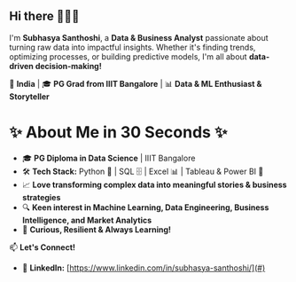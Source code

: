 ## Hi there 🙋🏻‍♀️  

I'm **Subhasya Santhoshi**, a **Data & Business Analyst** passionate about turning raw data into impactful insights. Whether it's finding trends, optimizing processes, or building predictive models, I'm all about **data-driven decision-making!**  

📍 **India** | 🎓 **PG Grad from IIIT Bangalore** | 📊 **Data & ML Enthusiast & Storyteller**  

# ✨ About Me in 30 Seconds ✨  

- 🎓 **PG Diploma in Data Science** | IIIT Bangalore  
- 🛠️ **Tech Stack:** Python 🐍 | SQL 🗄️ | Excel 📊 | Tableau & Power BI 🎨  
- 📈 **Love transforming complex data into meaningful stories & business strategies**  
- 🔍 **Keen interest in Machine Learning, Data Engineering, Business Intelligence, and Market Analytics**  
- 🚀 **Curious, Resilient & Always Learning!**  

📫 **Let's Connect!**  
- 💼 **LinkedIn:** [https://www.linkedin.com/in/subhasya-santhoshi/](#)  
 
